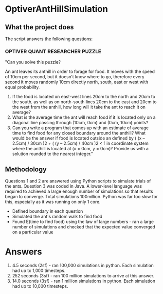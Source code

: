 # OptiverAntHillSimulation

## What the project does

The script answers the following questions:

### OPTIVER QUANT RESEARCHER PUZZLE

"Can you solve this puzzle? 

An ant leaves its anthill in order to forage for food. It moves with the speed of 10cm per second, but it doesn't know where to go, therefore every second it moves randomly 10cm directly north, south, east or west with equal probability.

1. If the food is located on east-west lines 20cm to the north and 20cm to the south, as well as on north-south lines 20cm to the east and 20cm to the west from the anthill, how long will it take the ant to reach it on average?
2. What is the average time the ant will reach food if it is located only on a diagonal line passing through (10cm, 0cm) and (0cm, 10cm) points?
3. Can you write a program that comes up with an estimate of average time to find food for any closed boundary around the anthill? What would be the answer if food is located outside an defined by ( (x – 2.5cm) / 30cm )2 + ( (y – 2.5cm) / 40cm )2 < 1 in coordinate system where the anthill is located at (x = 0cm, y = 0cm)? Provide us with a solution rounded to the nearest integer."


## Methodology
Questions 1 and 2 are answered using Python scripts to simulate trials of the ants. 
Question 3 was coded in Java. A lower-level language was required to achieved a large enough number of simulations so that results began to converge. Total simulations 100million. Python was far too slow for this, especially as it was running on only 1 core.

- Defined boundary in each question
- Simulated the ant's random walk to find food
- Found E(time to find food) using the law of large numbers - ran a large number of simulations and checked that the expected value converged on a particular value

# Answers
1. 4.5 seconds (2sf) - ran 100,000 simulations in python. Each simulation had up to 1,000 timesteps.
2. 252 seconds (3sf) - ran 100 million simulations to arrive at this answer. 
3. 14.0 seconds (3sf) - ran 1 million simulations in python. Each simulation had up to 10,000 timesteps.
